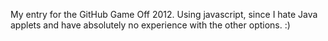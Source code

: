 My entry for the GitHub Game Off 2012. Using javascript, since I hate Java applets and have absolutely no experience with the other options. :)
